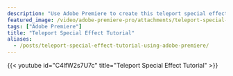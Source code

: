 ```yaml
---
description: "Use Adobe Premiere to create this teleport special effect"
featured_image: /video/adobe-premiere-pro/attachments/teleport-special-effect-tutorial-in-adobe-premiere.jpg
tags: ["Adobe Premiere"]
title: "Teleport Special Effect Tutorial"
aliases:
  - /posts/teleport-special-effect-tutorial-using-adobe-premiere/
---
```


{{< youtube id="C4lfW2s7U7c" title="Teleport Special Effect Tutorial" >}}
